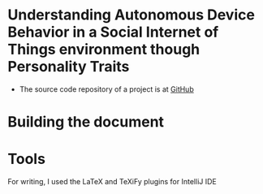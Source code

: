 # Understanding Autonomous Device Behavior in a Social Internet of Things environment though Personality Traits

* The source code repository of a project is at [GitHub](https://github.com/latifaabdullayeva/AutonomousSystemThesis)

# Building the document

# Tools
For writing, I used the LaTeX and TeXiFy plugins for IntelliJ IDE 
